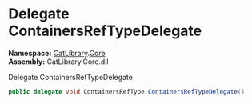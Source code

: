 ﻿# Delegate ContainersRefTypeDelegate

__Namespace:__ [CatLibrary](CatLibrary.md).[Core](CatLibrary.Core.md)  
__Assembly:__ CatLibrary.Core.dll

Delegate ContainersRefTypeDelegate

```csharp
public delegate void ContainersRefType.ContainersRefTypeDelegate()
```

